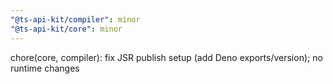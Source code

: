 ```yaml
---
"@ts-api-kit/compiler": minor
"@ts-api-kit/core": minor
---
```


chore(core, compiler): fix JSR publish setup (add Deno exports/version); no runtime changes
